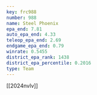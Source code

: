 ```yaml
---
key: frc988
number: 988
name: Steel Phoenix
epa_end: 7.81
auto_epa_end: 4.33
teleop_epa_end: 2.69
endgame_epa_end: 0.79
winrate: 0.5455
district_epa_rank: 1438
district_epa_percentile: 0.2016
type: Team
---
```

[[2024nvlv]]
